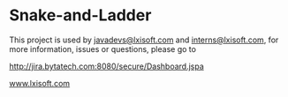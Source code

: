 # Snake-and-Ladder
This project is used by javadevs@lxisoft.com and interns@lxisoft.com, for more information, issues or questions, please go to 

http://jira.bytatech.com:8080/secure/Dashboard.jspa

www.lxisoft.com

